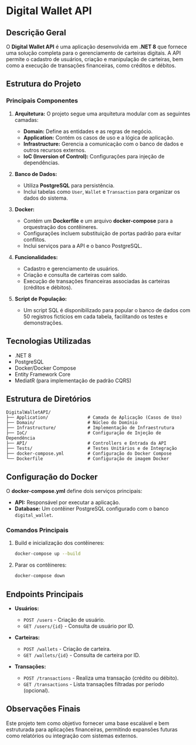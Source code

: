 # Digital Wallet API

## Descrição Geral

O **Digital Wallet API** é uma aplicação desenvolvida em **.NET 8** que fornece uma solução completa para o gerenciamento de carteiras digitais. A API permite o cadastro de usuários, criação e manipulação de carteiras, bem como a execução de transações financeiras, como créditos e débitos.

## Estrutura do Projeto

### Principais Componentes

1. **Arquitetura:** O projeto segue uma arquitetura modular com as seguintes camadas:
   - **Domain:** Define as entidades e as regras de negócio.
   - **Application:** Contém os casos de uso e a lógica de aplicação.
   - **Infrastructure:** Gerencia a comunicação com o banco de dados e outros recursos externos.
   - **IoC (Inversion of Control):** Configurações para injeção de dependências.

2. **Banco de Dados:**
   - Utiliza **PostgreSQL** para persistência.
   - Inclui tabelas como `User`, `Wallet` e `Transaction` para organizar os dados do sistema.

3. **Docker:**
   - Contém um **Dockerfile** e um arquivo **docker-compose** para a orquestração dos contêineres.
   - Configurações incluem substituição de portas padrão para evitar conflitos.
   - Inclui serviços para a API e o banco PostgreSQL.

4. **Funcionalidades:**
   - Cadastro e gerenciamento de usuários.
   - Criação e consulta de carteiras com saldo.
   - Execução de transações financeiras associadas às carteiras (créditos e débitos).

5. **Script de População:**
   - Um script SQL é disponibilizado para popular o banco de dados com 50 registros fictícios em cada tabela, facilitando os testes e demonstrações.

## Tecnologias Utilizadas
- .NET 8
- PostgreSQL
- Docker/Docker Compose
- Entity Framework Core
- MediatR (para implementação de padrão CQRS)

## Estrutura de Diretórios

```
DigitalWalletAPI/
├── Application/               # Camada de Aplicação (Casos de Uso)
├── Domain/                    # Núcleo do Domínio
├── Infrastructure/            # Implementação de Infraestrutura
├── IoC/                       # Configuração de Injeção de Dependência
├── API/                       # Controllers e Entrada da API
├── Tests/                     # Testes Unitários e de Integração
├── docker-compose.yml         # Configuração do Docker Compose
└── Dockerfile                 # Configuração de imagem Docker
```

## Configuração do Docker

O **docker-compose.yml** define dois serviços principais:

- **API:** Responsável por executar a aplicação.
- **Database:** Um contêiner PostgreSQL configurado com o banco `digital_wallet`.

### Comandos Principais

1. Build e inicialização dos contêineres:
   ```bash
   docker-compose up --build
   ```

2. Parar os contêineres:
   ```bash
   docker-compose down
   ```

## Endpoints Principais

- **Usuários:**
  - `POST /users` - Criação de usuário.
  - `GET /users/{id}` - Consulta de usuário por ID.

- **Carteiras:**
  - `POST /wallets` - Criação de carteira.
  - `GET /wallets/{id}` - Consulta de carteira por ID.

- **Transações:**
  - `POST /transactions` - Realiza uma transação (crédito ou débito).
  - `GET /transactions` - Lista transações filtradas por período (opcional).

## Observações Finais
Este projeto tem como objetivo fornecer uma base escalável e bem estruturada para aplicações financeiras, permitindo expansões futuras como relatórios ou integração com sistemas externos.


